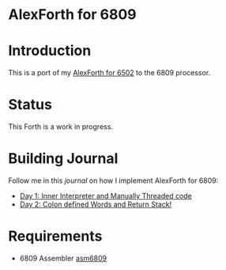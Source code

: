 # AlexForth for 6809

# Introduction

This is a port of my [AlexForth for 6502](https://github.com/adumont/hb6502/tree/main/forth#homebrew-6502-sbc---forth) to the 6809 processor.

# Status

This Forth is a work in progress.

# Building Journal

Follow me in this *journal* on how I implement AlexForth for 6809:

- [Day 1: Inner Interpreter and Manually Threaded code](docs/day01/README.md)
- [Day 2: Colon defined Words and Return Stack!](docs/day02/README.md)

# Requirements

- 6809 Assembler [asm6809](https://www.6809.org.uk/asm6809/)